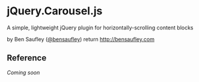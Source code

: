 # jQuery.Carousel.js #

A simple, lightweight jQuery plugin for horizontally-scrolling content blocks

by Ben Saufley ([@bensaufley](http://twitter.com/bensaufley))  return
<http://bensaufley.com>

## Reference ##

*Coming soon*
